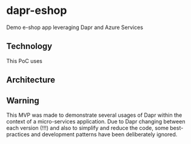 # dapr-eshop

Demo e-shop app leveraging Dapr and Azure Services

## Technology

This PoC uses

## Architecture



## Warning

This MVP was made to demonstrate several usages of Dapr within the context of a micro-services application. Due to Dapr changing between each version (!!!) and also to simplify and reduce the code, some best-practices and development patterns have been deliberately ignored.